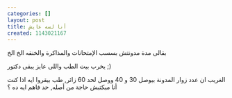 ```yaml
---
categories: []
layout: post
title: أنا لسه عايش
created: 1143021167
---
```

بقالى مدة مدونتش بسسب الإمتحانات والمذاكرة والخنقه الخ الخ


يخرب بيت الطب واللى عايز يبقى دكتور ;)

الغريب ان عدد زوار المدونة بيوصل 30 و 40 ووصل لحد 60 زائر, طب بيقروا ايه اذا كنت أنا مبكتبش حاجة من أصله, حد فاهم ايه ده ؟
